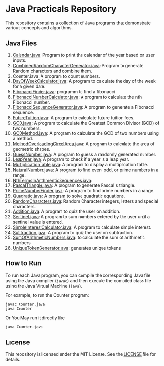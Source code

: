 # Java Practicals Repository

This repository contains a collection of Java programs that demonstrate various concepts and algorithms.

## Java Files

1. [Calendar.java](Calendar.java): Program to print the calendar of the year based on user inputs.
2. [CombinedRandomCharacterGenerator.java](CombinedRandomCharacterGenerator.java): Program to generate Random characters and combine them.
3. [Counter.java](Counter.java): A program to count numbers.
4. [DayOfWeekCalculator.java](DayOfWeekCalculator.java): A program to calculate the day of the week for a given date.
5. [FibonacciFinder.java](FibonacciFinder.java): programm to find a fibonacci
6. [FibonacciNumberCalculator.java](FibonacciNumberCalculator.java): A program to calculate the nth Fibonacci number.
7. [FibonacciSequenceGenerator.java](FibonacciSequenceGenerator.java): A program to generate a Fibonacci sequence.
8. [FutureTuition.java](FutureTuition.java): A program to calculate future tuition fees.
9. [GCD.java](GCD.java): A program to calculate the Greatest Common Divisor (GCD) of two numbers.
10. [GCDMethod.java](GCDMethod.java): A program to calculate the GCD of two numbers using a method.
11. [MethodOverloadingCircelArea.java](MethodOverloadingCircelArea.java): A program to calculate the area of geometric shapes.
12. [GuessNumber.java](GuessNumber.java): A program to guess a randomly generated number.
13. [LeapYear.java](LeapYear.java): A program to check if a year is a leap year.
14. [MultiplicationTable.java](MultiplicationTable.java): A program to display a multiplication table.
15. [NaturalNumber.java](NaturalNumber.java): A program to find even, odd, or prime numbers in a range.
16. [NthTermsInArithmenticSequences.java](NthTermsInArithmenticSequences.java):
17. [PascalTriangle.java](PascalTriangle.java): A program to generate Pascal's triangle.
18. [PrimeNumberFinder.java](PrimeNumberFinder.java): A program to find prime numbers in a range.
19. [Quadratic.java](Quadratic.java): A program to solve quadratic equations.
20. [RandomCharacters.java](RandomCharacters.java): Random Character integers, letters and special characters.
21. [Addition.java](Addition.java): A program to quiz the user on addition.
22. [Sentinel.java](Sentinel.java): A program to sum numbers entered by the user until a sentinel value is entered.
23. [SimpleInterestCalculator.java](SimpleInterestCalculator.java): A program to calculate simple interest.
24. [Subtraction.java](Subtraction.java): A program to quiz the user on subtraction.
25. [SumOfArithmeticNumbers.java](SumOfArithmeticNumbers.java): to calculate the sum of arithmetic numbers
26. [UniqueTokenGenerator.java](UniqueTokenGenerator.java): generates unique tokens

## How to Run

To run each Java program, you can compile the corresponding Java file using the Java compiler (`javac`) and then execute the compiled class file using the Java Virtual Machine (`java`).

For example, to run the Counter program:

```bash
javac Counter.java
java Counter
```

Or You May run it directly like

```bash
java Counter.java
```

## License

This repository is licensed under the MIT License. See the [LICENSE](../../../LICENSE) file for details.
